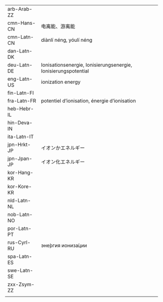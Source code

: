 | | | |
|-|-|-|
| arb-Arab-ZZ |  |  |
| cmn-Hans-CN | 电离能、游离能 |  |
| cmn-Latn-CN | diànlí néng, yóulí néng |  |
| dan-Latn-DK |  |  |
| deu-Latn-DE | Ionisationsenergie, Ionisierungsenergie, Ionisierungspotential |  |
| eng-Latn-US | ionization energy |  |
| fin-Latn-FI |  |  |
| fra-Latn-FR | potentiel d’ionisation, énergie d’ionisation |  |
| heb-Hebr-IL |  |  |
| hin-Deva-IN |  |  |
| ita-Latn-IT |  |  |
| jpn-Hrkt-JP | イオンかエネルギー |  |
| jpn-Jpan-JP | イオン化エネルギー |  |
| kor-Hang-KR |  |  |
| kor-Kore-KR |  |  |
| nld-Latn-NL |  |  |
| nob-Latn-NO |  |  |
| por-Latn-PT |  |  |
| rus-Cyrl-RU | эне́ргия иониза́ции |  |
| spa-Latn-ES |  |  |
| swe-Latn-SE |  |  |
| zxx-Zsym-ZZ |  |  |
|  |  |  |
